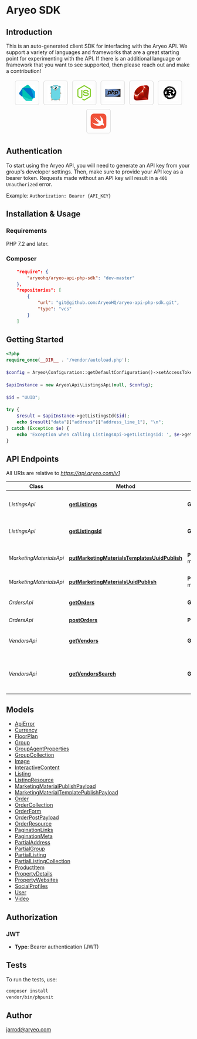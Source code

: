 # Aryeo SDK

## Introduction

This is an auto-generated client SDK for interfacing with the Aryeo API. We support a variety of languages and frameworks that are a great starting point for experimenting with the API. If there is an additional language or framework that you want to see supported, then please reach out and make a contribution!

<p align="center"> <a href="https://github.com/AryeoHQ/aryeo-api-dart-sdk"><img src="https://raw.githubusercontent.com/AryeoHQ/aryeo-api-docs/master/public/images/dart.svg" alt="Dart" width="44" style="padding:10px;border: 1px solid #d3d3d3;border-radius: 5px;margin:4px;"/></a> <a href="https://github.com/AryeoHQ/aryeo-api-go-sdk"><img src="https://raw.githubusercontent.com/AryeoHQ/aryeo-api-docs/master/public/images/go.svg" alt="Go" width="44" style="padding:10px;border: 1px solid #d3d3d3;border-radius: 5px;margin:4px;"/></a> <a href="https://github.com/AryeoHQ/aryeo-api-js-sdk"><img src="https://raw.githubusercontent.com/AryeoHQ/aryeo-api-docs/master/public/images/js.svg" alt="Node JS" width="44" style="padding:10px;border: 1px solid #d3d3d3;border-radius: 5px;margin:4px;"/></a> <a href="https://github.com/AryeoHQ/aryeo-api-php-sdk"><img src="https://raw.githubusercontent.com/AryeoHQ/aryeo-api-docs/master/public/images/php.svg" alt="PHP" width="44" style="padding:10px;border: 1px solid #d3d3d3;border-radius: 5px;margin:4px;"/></a> <a href="https://github.com/AryeoHQ/aryeo-api-ruby-sdk"><img src="https://raw.githubusercontent.com/AryeoHQ/aryeo-api-docs/master/public/images/ruby.svg" alt="Ruby" width="44" style="padding:10px;border: 1px solid #d3d3d3;border-radius: 5px;margin:4px;"/></a> <a href="https://github.com/AryeoHQ/aryeo-api-rust-sdk"><img src="https://raw.githubusercontent.com/AryeoHQ/aryeo-api-docs/master/public/images/rust.svg" alt="Rust" width="44" style="padding:10px;border: 1px solid #d3d3d3;border-radius: 5px;margin:4px;"/></a> <a href="https://github.com/AryeoHQ/aryeo-api-swift-sdk"><img src="https://raw.githubusercontent.com/AryeoHQ/aryeo-api-docs/master/public/images/swift.svg" alt="Swift" width="44" style="padding:10px;border: 1px solid #d3d3d3;border-radius: 5px;margin:4px;"/></a> </p>

## Authentication

To start using the Aryeo API, you will need to generate an API key from your group's developer settings. Then, make sure to provide your API key as a bearer token. Requests made without an API key will result in a `401 Unauthorized` error.

Example: `Authorization: Bearer {API_KEY}`

## Installation & Usage

### Requirements

PHP 7.2 and later.

### Composer

```json
    "require": {
        "aryeohq/aryeo-api-php-sdk": "dev-master"
    },
    "repositories": [
        {
            "url": "git@github.com:AryeoHQ/aryeo-api-php-sdk.git",
            "type": "vcs"
        }
    ]
```

## Getting Started

```php
<?php
require_once(__DIR__ . '/vendor/autoload.php');

$config = Aryeo\Configuration::getDefaultConfiguration()->setAccessToken('API_KEY');

$apiInstance = new Aryeo\Api\ListingsApi(null, $config);

$id = "UUID";

try {
    $result = $apiInstance->getListingsId($id);
    echo $result["data"]["address"]["address_line_1"], "\n";
} catch (Exception $e) {
    echo 'Exception when calling ListingsApi->getListingsId: ', $e->getMessage(), PHP_EOL;
}
```

## API Endpoints

All URIs are relative to *https://api.aryeo.com/v1*

Class | Method | HTTP request | Description
------------ | ------------- | ------------- | -------------
*ListingsApi* | [**getListings**](docs/Api/ListingsApi.md#getlistings) | **GET** /listings | Get the listings available to a group.
*ListingsApi* | [**getListingsId**](docs/Api/ListingsApi.md#getlistingsid) | **GET** /listings/{id} | Get information about a listing.
*MarketingMaterialsApi* | [**putMarketingMaterialsTemplatesUuidPublish**](docs/Api/MarketingMaterialsApi.md#putmarketingmaterialstemplatesuuidpublish) | **PUT** /marketing-materials/templates/{uuid}/publish | Publish a marketing material template.
*MarketingMaterialsApi* | [**putMarketingMaterialsUuidPublish**](docs/Api/MarketingMaterialsApi.md#putmarketingmaterialsuuidpublish) | **PUT** /marketing-materials/{uuid}/publish | Publish a marketing material.
*OrdersApi* | [**getOrders**](docs/Api/OrdersApi.md#getorders) | **GET** /orders | Get orders available to a group.
*OrdersApi* | [**postOrders**](docs/Api/OrdersApi.md#postorders) | **POST** /orders | Create an order.
*VendorsApi* | [**getVendors**](docs/Api/VendorsApi.md#getvendors) | **GET** /vendors | Get vendors available to a group.
*VendorsApi* | [**getVendorsSearch**](docs/Api/VendorsApi.md#getvendorssearch) | **GET** /vendors/search | Get vendors that can be added to the group&#39;s vendor list.

## Models

- [ApiError](docs/Model/ApiError.md)
- [Currency](docs/Model/Currency.md)
- [FloorPlan](docs/Model/FloorPlan.md)
- [Group](docs/Model/Group.md)
- [GroupAgentProperties](docs/Model/GroupAgentProperties.md)
- [GroupCollection](docs/Model/GroupCollection.md)
- [Image](docs/Model/Image.md)
- [InteractiveContent](docs/Model/InteractiveContent.md)
- [Listing](docs/Model/Listing.md)
- [ListingResource](docs/Model/ListingResource.md)
- [MarketingMaterialPublishPayload](docs/Model/MarketingMaterialPublishPayload.md)
- [MarketingMaterialTemplatePublishPayload](docs/Model/MarketingMaterialTemplatePublishPayload.md)
- [Order](docs/Model/Order.md)
- [OrderCollection](docs/Model/OrderCollection.md)
- [OrderForm](docs/Model/OrderForm.md)
- [OrderPostPayload](docs/Model/OrderPostPayload.md)
- [OrderResource](docs/Model/OrderResource.md)
- [PaginationLinks](docs/Model/PaginationLinks.md)
- [PaginationMeta](docs/Model/PaginationMeta.md)
- [PartialAddress](docs/Model/PartialAddress.md)
- [PartialGroup](docs/Model/PartialGroup.md)
- [PartialListing](docs/Model/PartialListing.md)
- [PartialListingCollection](docs/Model/PartialListingCollection.md)
- [ProductItem](docs/Model/ProductItem.md)
- [PropertyDetails](docs/Model/PropertyDetails.md)
- [PropertyWebsites](docs/Model/PropertyWebsites.md)
- [SocialProfiles](docs/Model/SocialProfiles.md)
- [User](docs/Model/User.md)
- [Video](docs/Model/Video.md)

## Authorization

### JWT

- **Type**: Bearer authentication (JWT)

## Tests

To run the tests, use:

```bash
composer install
vendor/bin/phpunit
```

## Author

jarrod@aryeo.com

